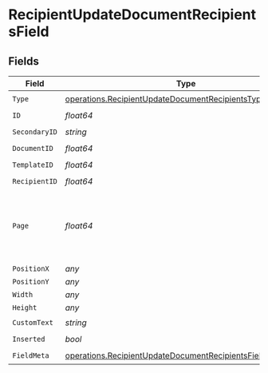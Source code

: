 # RecipientUpdateDocumentRecipientsField


## Fields

| Field                                                                                                                                    | Type                                                                                                                                     | Required                                                                                                                                 | Description                                                                                                                              |
| ---------------------------------------------------------------------------------------------------------------------------------------- | ---------------------------------------------------------------------------------------------------------------------------------------- | ---------------------------------------------------------------------------------------------------------------------------------------- | ---------------------------------------------------------------------------------------------------------------------------------------- |
| `Type`                                                                                                                                   | [operations.RecipientUpdateDocumentRecipientsType](../../models/operations/recipientupdatedocumentrecipientstype.md)                     | :heavy_check_mark:                                                                                                                       | N/A                                                                                                                                      |
| `ID`                                                                                                                                     | *float64*                                                                                                                                | :heavy_check_mark:                                                                                                                       | N/A                                                                                                                                      |
| `SecondaryID`                                                                                                                            | *string*                                                                                                                                 | :heavy_check_mark:                                                                                                                       | N/A                                                                                                                                      |
| `DocumentID`                                                                                                                             | *float64*                                                                                                                                | :heavy_check_mark:                                                                                                                       | N/A                                                                                                                                      |
| `TemplateID`                                                                                                                             | *float64*                                                                                                                                | :heavy_check_mark:                                                                                                                       | N/A                                                                                                                                      |
| `RecipientID`                                                                                                                            | *float64*                                                                                                                                | :heavy_check_mark:                                                                                                                       | N/A                                                                                                                                      |
| `Page`                                                                                                                                   | *float64*                                                                                                                                | :heavy_check_mark:                                                                                                                       | The page number of the field on the document. Starts from 1.                                                                             |
| `PositionX`                                                                                                                              | *any*                                                                                                                                    | :heavy_minus_sign:                                                                                                                       | N/A                                                                                                                                      |
| `PositionY`                                                                                                                              | *any*                                                                                                                                    | :heavy_minus_sign:                                                                                                                       | N/A                                                                                                                                      |
| `Width`                                                                                                                                  | *any*                                                                                                                                    | :heavy_minus_sign:                                                                                                                       | N/A                                                                                                                                      |
| `Height`                                                                                                                                 | *any*                                                                                                                                    | :heavy_minus_sign:                                                                                                                       | N/A                                                                                                                                      |
| `CustomText`                                                                                                                             | *string*                                                                                                                                 | :heavy_check_mark:                                                                                                                       | N/A                                                                                                                                      |
| `Inserted`                                                                                                                               | *bool*                                                                                                                                   | :heavy_check_mark:                                                                                                                       | N/A                                                                                                                                      |
| `FieldMeta`                                                                                                                              | [operations.RecipientUpdateDocumentRecipientsFieldMetaUnion](../../models/operations/recipientupdatedocumentrecipientsfieldmetaunion.md) | :heavy_check_mark:                                                                                                                       | N/A                                                                                                                                      |